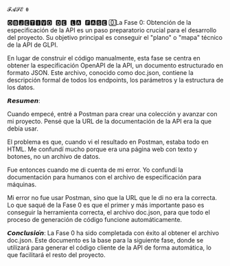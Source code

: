                                                                            𝓕𝓐𝓢𝓔 𝟎

🅾🅱🅹🅴🆃🅸🆅🅾 ​ 🅳🅴 ​ 🅻🅰 ​ 🅵🅰🆂🅴 ​ 0⃣
La Fase 0: Obtención de la especificación de la API es un paso preparatorio crucial para el desarrollo del proyecto. Su objetivo principal es conseguir el "plano" o "mapa" técnico de la API de GLPI.

En lugar de construir el código manualmente, esta fase se centra en obtener la especificación OpenAPI de la API, un documento estructurado en formato JSON. Este archivo, conocido como doc.json, contiene la descripción formal de todos los endpoints, los parámetros y la estructura de los datos.

𝙍𝙚𝙨𝙪𝙢𝙚𝙣:

Cuando empecé, entré a Postman para crear una colección y avanzar con mi proyecto. Pensé que la URL de la documentación de la API era la que debía usar.

El problema es que, cuando vi el resultado en Postman, estaba todo en HTML. Me confundí mucho porque era una página web con texto y botones, no un archivo de datos. 

Fue entonces cuando me di cuenta de mi error. Yo confundí la documentación para humanos con el archivo de especificación para máquinas.

Mi error no fue usar Postman, sino que la URL que le di no era la correcta. Lo que saqué de la Fase 0 es que el primer y más importante paso es conseguir la herramienta correcta, el archivo doc.json, para que todo el proceso de generación de código funcione automáticamente.

𝘾𝙤𝙣𝙘𝙡𝙪𝙨𝙞𝙤́𝙣:
La Fase 0 ha sido completada con éxito al obtener el archivo doc.json. Este documento es la base para la siguiente fase, donde se utilizará para generar el código cliente de la API de forma automática, lo que facilitará el resto del proyecto.
